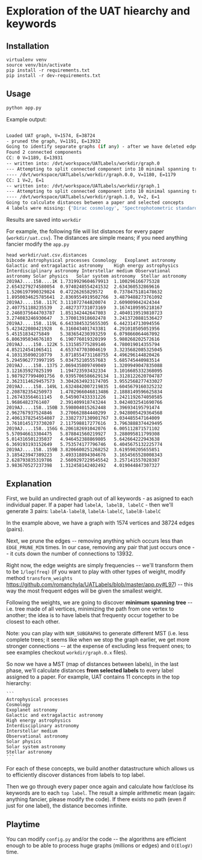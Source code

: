# Exploration of the UAT hiearchy and keywords


## Installation

```
virtualenv venv
source venv/bin/activate
pip install -r requirements.txt
pip install -r dev-requirements.txt
```


## Usage

```bash
python app.py

```


Example output:

```bash

Loaded UAT graph, V=1574, E=38724
- pruned the graph, V=1191, E=13932
Going to identify separate graphs (if any) - after we have deleted edges not used more than 1 times
Found 2 connected components
CC: 0 V=1189, E=13931
-- written into: /dvt/workspace/UATLabels/workdir/graph.0
--- Attempting to split connected component into 10 minimal spanning trees
---- /dvt/workspace/UATLabels/workdir/graph.0.0, V=1180, E=1179
CC: 1 V=2, E=1
-- written into: /dvt/workspace/UATLabels/workdir/graph.1
--- Attempting to split connected component into 10 minimal spanning trees
---- /dvt/workspace/UATLabels/workdir/graph.1.0, V=2, E=1
Going to calculate distances between a paper and selected concepts
4 labels were missing: {'Dirac cosmology', 'Spectrophotometric standards', 'Astronomy education', 'Astronomical location'}
```


Results are saved into `workdir`

For example, the following file will list distances for every paper (`workdir/uat.csv`). The distances are simple means; if you need anything fancier modify the `app.py`

```
head workdir/uat.csv.distances 
bibcode	Astrophysical processes	Cosmology	Exoplanet astronomy	Galactic and extragalactic astronomy	High energy astrophysics	Interdisciplinary astronomy	Interstellar medium	Observational astronomy	Solar physics	Solar system astronomy	Stellar astronomy
2019AJ....158....1K	1.7319929604679913	1.100296166775328	2.6543279274580054	0.9740248554241532	2.634360532869616	1.5206197990329824	0.47226265829572	0.7378475181478632	1.8950034625785641	2.8369554919502766	3.4879488273761092
2019AJ....158..117C	3.111072744820074	2.609009042424344	2.407751188235539	2.482737731073169	3.1674189595218167	2.2460375644703787	1.851342442647803	2.4040119519810723	3.274083246930647	3.370013918602478	3.2413720881536427
2019AJ....158..119L	6.6433845325655305	6.442314713094556	5.423422080421928	6.316043401743381	4.291018505051956	5.45151834275849	5.383654230393259	6.079866064467092	6.806395034676103	6.190776019320199	5.980268202572616
2019AJ....158..122K	5.131585775289146	4.780019014355794	4.852124541065411	4.653747703004619	3.3235682085325045	4.103135090210779	3.8718554731168755	4.496296144820426	5.2945962773997195	5.034752105557683	5.685745440983514
2019AJ....158..137S	2.069435809749049	1.3209949047835088	3.121635927825199	1.194723593432334	3.1016685332368095	1.9879277994001756	0.9395706586629134	1.3128122620704787	2.3623114629457573	3.3042634923174705	3.9552568277433027
2019AJ....158..149L	1.6324842007219835	1.6045679160325232	2.208782354250973	1.4782966046813486	2.1888149596625834	1.267433564611145	0.545907433331226	1.2421192674050585	1.96864823761407	2.391409918743244	3.0424032541690766
2019AJ....158..150B	3.598004015262448	3.396934195791474	2.962767937524846	3.270662884440299	2.9428005429364568	2.4061378254554087	2.3382737130901767	3.034485547164009	3.7610145173730207	2.117598817277616	3.7963888374429495
2019AJ....158..156G	6.206182691042076	6.005112871571102	5.570946613304475	5.878841560219927	3.288095811799308	5.014316501235037	4.946452388869805	5.642664222943638	6.369193193152649	5.753574177796746	6.4045675132225774
2019AJ....158..159B	3.8206600251268252	3.619590205655851	3.185423947389223	3.493318894304676	3.1654565528008343	2.628793835319786	2.5609297229545542	3.257141557028387	3.983670527237398	1.312458142402492	4.019044847307327

```



## Explanation


First, we build an undirected graph out of all keywords - as asigned to each individual paper. If a paper had `labelA, labelB, labelC` - then we'll generate 3 pairs: `labelA-labelB`, `labelA-labelC`, `labelB-labelC`

In the example above, we have a graph with 1574 vertices and 38724 edges (pairs).

Next, we prune the edges -- removing anything which occurs less than `EDGE_PRUNE_MIN` times. In our case, removing any pair that just occurs once -- it cuts down the number of connections to 13932.

Right now, the edge weights are simply frequencies -- we'll transform them to be `1/log(freq)` (if you want to play with other types of weight, modify method `transform_weights` https://github.com/romanchyla/UATLabels/blob/master/app.py#L97) -- this way the most frequent edges will be given the smallest weight.

Following the weights, we are going to discover **minimum spanning tree** -- i.e. tree made of all vertices, minimizing the path from one vertex to another; the idea is to have labels that frequenty occur together to be closest to each other.

Note: you can play with `NUM_SUBGRAPHS` to generate different MST (i.e. less complete trees; it seems like when we stop the graph earlier, we get more stronger connections -- at the expense of excluding less frequent ones; to see examples checkout `workdir/graph.0.x` files).

So now we have a MST (map of distances between labels), in the last phase, we'll calculate distances **from selected labels** to every label assigned to a paper. For example, UAT contains 11 concepts in the top hierarchy:

    ```
    Astrophysical processes
    Cosmology
    Exoplanet astronomy
    Galactic and extragalactic astronomy
    High energy astrophysics
    Interdisciplinary astronomy
    Interstellar medium
    Observational astronomy
    Solar physics
    Solar system astronomy
    Stellar astronomy
    ```

For each of these concepts, we build another datastructure which allows us to efficiently discover distances from labels to top label.

Then we go through every paper once again and calculate how far/close its keywords are to each `top label`. The result a simple arithmetic mean (again: anything fancier, please modify the code). If there exists no path (even if just for one label), the distance becomes infinite.


## Playtime

You can modify `config.py` and/or the code -- the algorithms are efficient enough to be able to process huge graphs (millions or edges) and `O(ElogV)` time.